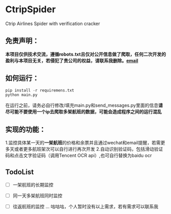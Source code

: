 # CtripSpider
Ctrip Airlines Spider with verification cracker

## 免责声明：
**本项目仅供技术交流，遵循robots.txt且仅对公开信息做了爬取，任何二次开发的盈利与本项目无关，若侵犯了贵公司的权益，请联系我删除。[email](mailto:admin@lemoon.ml)**


## 如何运行：

```python
pip install -r requiremens.txt
python main.py
```

在运行之前，请务必自行修改/填充main.py和send_messages.py里面的信息**请尽可能不要使用一个ip去爬取多架航班的数据，可能会造成程序之间的运行混乱**

## 实现的功能：
1.监控具体某一天的**一架航班**的价格和余票并且通过wechat和email提醒，若需更多天或者更多航班架次可以自行进行再次开发
2.自动识别验证码，包括滑动验证码和点击文字验证码（调用Tencent OCR api）,也可自行替换为baidu ocr

## TodoList
- [ ] 一架航班的长期监控
- [ ] 同一天多架航班同时监控
- [ ] 往返航班的监控
...
咕咕咕，个人暂时没有以上需求，若有需求可以联系我


